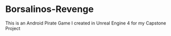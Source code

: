 # Borsalinos-Revenge
 This is an Android Pirate Game I created in Unreal Engine 4 for my Capstone Project
